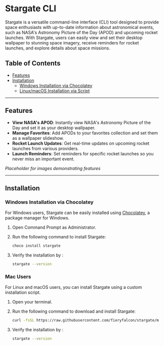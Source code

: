 # Stargate CLI

Stargate is a versatile command-line interface (CLI) tool designed to provide space enthusiasts with up-to-date information about astronomical events, such as NASA's Astronomy Picture of the Day (APOD) and upcoming rocket launches. With Stargate, users can easily view and set their desktop wallpaper to stunning space imagery, receive reminders for rocket launches, and explore details about space missions.

## Table of Contents

- [Features](#features)
- [Installation](#installation)
  - [Windows Installation via Chocolatey](#windows-installation-via-chocolatey)
  - [Linux/macOS Installation via Script](#linuxmacos-installation-via-script)

---

## Features

- **View NASA's APOD**: Instantly view NASA's Astronomy Picture of the Day and set it as your desktop wallpaper.
- **Manage Favorites**: Add APODs to your favorites collection and set them as a wallpaper slideshow.
- **Rocket Launch Updates**: Get real-time updates on upcoming rocket launches from various providers.
- **Launch Reminders**: Set reminders for specific rocket launches so you never miss an important event.
  
*Placeholder for images demonstrating features*

---

## Installation

### Windows Installation via Chocolatey

For Windows users, Stargate can be easily installed using [Chocolatey](https://chocolatey.org/), a package manager for Windows.

1. Open Command Prompt as Administrator.
2. Run the following command to install Stargate:

   ```bash
   choco install stargate

3. Verify the installation by :

   ```bash
   stargate --version


### Mac Users

For Linux and macOS users, you can install Stargate using a custom installation script.

1. Open your terminal.

2. Run the following command to download and install Stargate:

   ```bash
   curl -fsSL https://raw.githubusercontent.com/fieryfalcon/stargate/main/install-stargate.sh | bash

3. Verify the installation by :

   ```bash
   stargate --version

